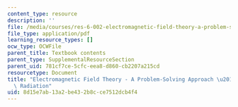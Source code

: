 ```yaml
---
content_type: resource
description: ''
file: /media/courses/res-6-002-electromagnetic-field-theory-a-problem-solving-approach-spring-2008/8d15e7ab13a2be432b8cce7512dcb4f4_MITRES_6_002S08_chapter9.pdf
file_type: application/pdf
learning_resource_types: []
ocw_type: OCWFile
parent_title: Textbook contents
parent_type: SupplementalResourceSection
parent_uid: 781cf7ce-5cfc-eea8-d860-cb2207a215cd
resourcetype: Document
title: "Electromagnetic Field Theory - A Problem-Solving Approach \u2013 Chapter 9:\
  \ Radiation"
uid: 8d15e7ab-13a2-be43-2b8c-ce7512dcb4f4
---
```

